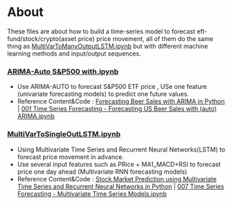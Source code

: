 # About
These files are about how to build a time-series model to forecast eft-fund/stock/crypto(asset price) price movement, all of them do the same thing as [MultiVarToManyOutputLSTM.ipynb](https://github.com/technqvi/TimeSeriesML-FinMarket/blob/main/MultiVarToManyOutputLSTM.ipynb) but with different machine learning methods and input/output sequences.
### [ARIMA-Auto S&P500 with.ipynb](https://github.com/technqvi/TimeSeriesML-FinMarket/blob/main/lstm-fin-asset/ARIMA-Auto%20S%26P500%20with.ipynb) 
- Use ARIMA-AUTO to forecast S&P500 ETF price , USe one feature (univariate forecasting models) to predict one future values.
- Reference Content&Code : [Forecasting Beer Sales with ARIMA in Python](https://www.relataly.com/forecasting-beer-sales-with-arima-in-python/2884/) | [001 Time Series Forecasting - Forecasting US Beer Sales with (auto) ARIMA.ipynb](https://github.com/flo7up/relataly-public-python-tutorials/blob/master/001%20Time%20Series%20Forecasting%20-%20Forecasting%20US%20Beer%20Sales%20with%20(auto)%20ARIMA.ipynb)

### [MultiVarToSingleOutLSTM.ipynb](https://github.com/technqvi/TimeSeriesML-FinMarket/blob/main/lstm-fin-asset/MultiVarToSingleOutLSTM.ipynb) 
- Using Multivariate Time Series and Recurrent Neural Networks(LSTM) to forecast price movement in advance.
- Use several input features such as PRice + MA1_MACD+RSI to forecast price one day ahead (Multivariate RNN forecasting models)
- Reference Content&Code : [Stock Market Prediction using Multivariate Time Series and Recurrent Neural Networks in Python](https://www.relataly.com/stock-market-prediction-using-multivariate-time-series-in-python/1815/) | [007 Time Series Forecasting - Multivariate Time Series Models.ipynb](https://github.com/flo7up/relataly-public-python-tutorials/blob/master/007%20Time%20Series%20Forecasting%20-%20Multivariate%20Time%20Series%20Models.ipynb)

